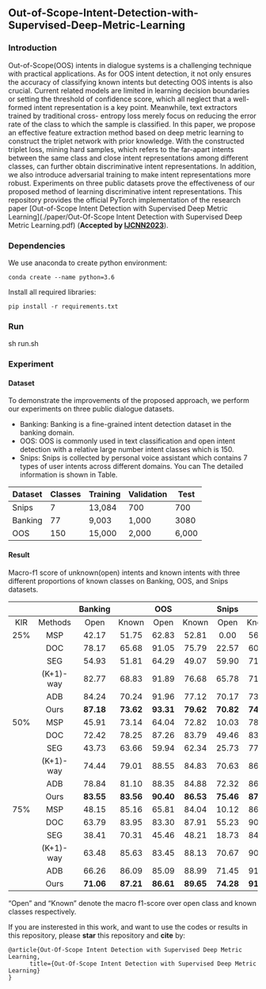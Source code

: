 ## Out-of-Scope-Intent-Detection-with-Supervised-Deep-Metric-Learning
### Introduction
Out-of-Scope(OOS) intents in dialogue systems is a challenging technique with practical applications. As for OOS intent detection, it not only ensures the accuracy of classifying known intents but detecting OOS intents is also crucial. Current related models are limited in learning decision boundaries or setting the threshold of confidence score, which all neglect that a well-formed intent representation is a key point. Meanwhile, text extractors trained by traditional cross- entropy loss merely focus on reducing the error rate of the class to which the sample is classified. 
In this paper, we propose an effective feature extraction method based on deep metric learning to construct the triplet network with prior knowledge. With the constructed triplet loss, mining hard samples, which refers to the far-apart intents between the same class and close intent representations among different classes, can further obtain discriminative intent representations. In addition, we also introduce adversarial training to make intent representations more robust. Experiments on three public datasets prove the effectiveness of our proposed method of learning discriminative intent representations.
This repository provides the official PyTorch implementation of the research paper [Out-of-Scope Intent Detection with Supervised Deep Metric Learning](./paper/Out-Of-Scope Intent Detection with Supervised Deep Metric Learning.pdf) (**Accepted by [IJCNN2023](https://2023.ijcnn.org/)**).

### Dependencies 

We use anaconda to create python environment:
```
conda create --name python=3.6
```
Install all required libraries:
```
pip install -r requirements.txt
```
### Run
sh run.sh

### Experiment
#### Dataset
To demonstrate the improvements of the proposed approach, we perform our experiments on three public dialogue datasets. 
* Banking: Banking is a fine-grained intent detection dataset in the banking domain.
* OOS: OOS is commonly used in text classification and open intent detection with a relative large number intent classes which is 150.
* Snips: Snips is collected by personal voice assistant which contains 7 types of user intents across different domains.
You can 
The detailed information is shown in Table.

|  Dataset   | Classes  | Training  | Validation  | Test  |
|  ----  | ----  |----  |----  |----  |
| Snips  | 7 |13,084 |700 |700 |
| Banking  | 77 |9,003 |1,000 |3080 |
| OOS  | 150 |15,000 |2,000 |6,000 |

#### Result
Macro-f1 score of unknown(open) intents and known intents with three different proportions of known classes on Banking, OOS, and Snips datasets.

| | | Banking     |  | OOS      |  |  Snips     |  |  
|:-----:|:-----:|:-----:|:-----:|:-----:|:-----:|:-----:|:-----:|
| KIR | Methods | Open | Known | Open | Known | Open | Known | 
|25%| MSP      |42.17| 51.75 |62.83  | 52.81 | 0.00 | 56.71 | 
| | DOC         | 78.17 | 65.68 | 91.05 | 75.79 | 22.57 |60.53 | 
| | SEG         | 54.93 | 51.81 | 64.29 | 49.07 | 59.90 | 71.48|  
| | (K+1)-way   | 82.77 | 68.83 | 91.89 | 76.68 | 65.78 | 71.51 | 
| | ADB  | 84.24 | 70.24 | 91.96 | 77.12 | 70.17 | 73.56 | 
| | Ours     | __87.18__ | __73.62__ | __93.31__ | __79.62__ | __70.82__ |__74.62__|
|50%| MSP      |45.91| 73.14 |64.04  | 72.82 | 10.03 | 78.24 | 
| | DOC      | 72.42 | 78.25 | 87.26 | 83.79 | 49.46 |83.51 | 
| | SEG  | 43.73 | 63.66 | 59.94 | 62.34 | 25.73 | 77.48|  
| | (K+1)-way  | 74.44 | 79.01 | 88.55 | 84.83 | 70.63 | 86.59 | 
| | ADB  | 78.84 | 81.10 | 88.35 | 84.88 | 72.32 | 86.54 | 
| | Ours     | __83.55__ | __83.56__ | __90.40__ | __86.53__ | __75.46__ |__87.45__|
|75%| MSP      |48.15| 85.16 |65.81  | 84.04 | 10.12 | 86.52 | 
| | DOC      | 63.79 | 83.95 | 83.30 | 87.91 | 55.23 |90.20 | 
| | SEG  | 38.41 | 70.31 | 45.46 | 48.21 | 18.73 | 84.69|  
| | (K+1)-way  | 63.48 | 85.63 | 83.45 | 88.13 | 70.67 | 90.76 | 
| | ADB  | 66.26 | 86.09 | 85.09 | 88.99 | 71.45 | 91.16 | 
| | Ours     | __71.06__ | __87.21__ | __86.61__ | __89.65__ | __74.28__ |__91.37__|

“Open” and “Known” denote the macro f1-score over open class and known classes respectively.

If you are insterested in this work, and want to use the codes or results in this repository, please **star** this repository and **cite** by:
```
@article{Out-Of-Scope Intent Detection with Supervised Deep Metric Learning, 
      title={Out-Of-Scope Intent Detection with Supervised Deep Metric Learning}
}
```